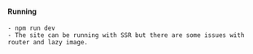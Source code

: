 #### Running
    - npm run dev 
    - The site can be running with SSR but there are some issues with router and lazy image.
    
